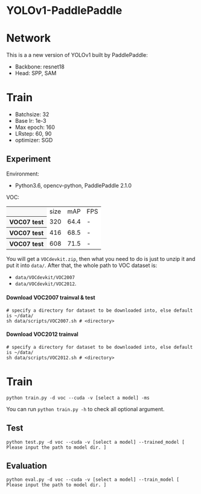 # YOLOv1-PaddlePaddle


# Network
This is a a new version of YOLOv1 built by PaddlePaddle:
- Backbone: resnet18
- Head: SPP, SAM

# Train
- Batchsize: 32
- Base lr: 1e-3
- Max epoch: 160
- LRstep: 60, 90
- optimizer: SGD


## Experiment
Environment:

- Python3.6, opencv-python, PaddlePaddle 2.1.0


VOC:
<table><tbody>
<tr><th align="left" bgcolor=#f8f8f8> </th>     <td bgcolor=white> size </td><td bgcolor=white> mAP </td><td bgcolor=white> FPS </td></tr>
<tr><th align="left" bgcolor=#f8f8f8> VOC07 test</th><td bgcolor=white> 320 </td><td bgcolor=white> 64.4 </td><td bgcolor=white> - </td></tr>
<tr><th align="left" bgcolor=#f8f8f8> VOC07 test</th><td bgcolor=white> 416 </td><td bgcolor=white> 68.5 </td><td bgcolor=white> - </td></tr>
<tr><th align="left" bgcolor=#f8f8f8> VOC07 test</th><td bgcolor=white> 608 </td><td bgcolor=white> 71.5 </td><td bgcolor=white> - </td></tr>
</table></tbody>



You will get a ```VOCdevkit.zip```, then what you need to do is just to unzip it and put it into ```data/```. After that, the whole path to VOC dataset is:

- ```data/VOCdevkit/VOC2007```
- ```data/VOCdevkit/VOC2012```.

#### Download VOC2007 trainval & test

```Shell
# specify a directory for dataset to be downloaded into, else default is ~/data/
sh data/scripts/VOC2007.sh # <directory>
```

#### Download VOC2012 trainval
```Shell
# specify a directory for dataset to be downloaded into, else default is ~/data/
sh data/scripts/VOC2012.sh # <directory>
```

# Train
```Shell
python train.py -d voc --cuda -v [select a model] -ms
```

You can run ```python train.py -h``` to check all optional argument.

## Test
```Shell
python test.py -d voc --cuda -v [select a model] --trained_model [ Please input the path to model dir. ]
```

## Evaluation
```Shell
python eval.py -d voc --cuda -v [select a model] --train_model [ Please input the path to model dir. ]
```


